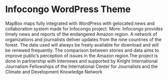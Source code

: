 Infocongo WordPress Theme
============================

MapBox maps fully integrated with WordPress with gelocated news and collaboration system made for Infocongo project. More: Infocongo provides timely news and reports of the endangered Amazon region. A network of organizations and journalists deliver updates from the nine countries of the forest. The data used will always be freely available for download and will be renewed frequently. The comparison between stories and data aims to improve public’s perception of issues in the Amazon region.The project is done in partnership with Internews and supported by Knight International Journalism Fellowships of the International Center for Journalists and the Climate and Development Knowledge Network